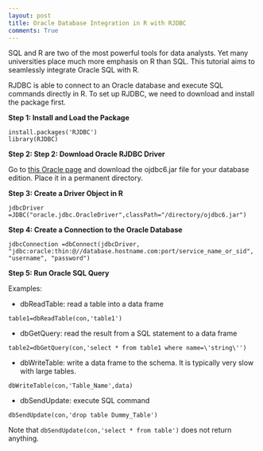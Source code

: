 ```yaml
---
layout: post
title: Oracle Database Integration in R with RJDBC
comments: True
---
```

SQL and R are two of the most powerful tools for data analysts. Yet many universities place much more emphasis on R than SQL. This tutorial aims to seamlessly integrate Oracle SQL with R.

RJDBC is able to connect to an Oracle database and execute SQL commands directly in R. To set up RJDBC, we need to download and install the package first.

**Step 1: Install and Load the Package**
<pre><code>install.packages('RJDBC')
library(RJDBC)</code></pre>

**Step 2: Step 2: Download Oracle RJDBC Driver**

Go to [this Oracle page](http://www.oracle.com/technetwork/database/enterprise-edition/jdbc-112010-090769.html) and download the ojdbc6.jar file for your database edition. Place it in a permanent directory. 

**Step 3: Create a Driver Object in R**
 <pre><code>jdbcDriver =JDBC("oracle.jdbc.OracleDriver",classPath="/directory/ojdbc6.jar")</code></pre>
 
 **Step 4: Create a Connection to the Oracle Database**
 <pre><code>jdbcConnection =dbConnect(jdbcDriver, "jdbc:oracle:thin:@//database.hostname.com:port/service_name_or_sid", "username", "password")</code></pre>
 
 **Step 5: Run Oracle SQL Query**
 
 Examples:
 
* dbReadTable: read a table into a data frame
 <pre><code>table1=dbReadTable(con,'table1')</code></pre>

* dbGetQuery: read the result from a SQL statement to a data frame
 <pre><code>table2=dbGetQuery(con,'select * from table1 where name=\'string\'')</code></pre>

* dbWriteTable: write a data frame to the schema. It is typically very slow with large tables.
 <pre><code>dbWriteTable(con,'Table_Name',data)</code></pre>

* dbSendUpdate: execute SQL command
 <pre><code>dbSendUpdate(con,'drop table Dummy_Table')</code></pre>

 Note that `dbSendUpdate(con,'select * from table')` does not return anything.
